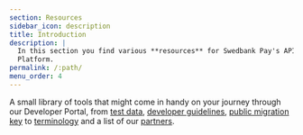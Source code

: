 ```yaml
---
section: Resources
sidebar_icon: description
title: Introduction
description: |
  In this section you find various **resources** for Swedbank Pay's API
  Platform.
permalink: /:path/
menu_order: 4
---
```


A small library of tools that might come in handy on your journey through our
Developer Portal, from [test data][test-data],
[developer guidelines][guidelines], [public migration key][pmk] to
[terminology][terminology] and a list of our [partners][partners].

[test-data]: test-data
[guidelines]: development-guidelines
[pmk]: public-migration-key
[terminology]: terminology
[partners]: partners

